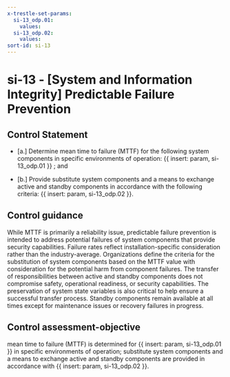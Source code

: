 ```yaml
---
x-trestle-set-params:
  si-13_odp.01:
    values:
  si-13_odp.02:
    values:
sort-id: si-13
---
```


# si-13 - \[System and Information Integrity\] Predictable Failure Prevention

## Control Statement

- \[a.\] Determine mean time to failure (MTTF) for the following system components in specific environments of operation: {{ insert: param, si-13_odp.01 }} ; and

- \[b.\] Provide substitute system components and a means to exchange active and standby components in accordance with the following criteria: {{ insert: param, si-13_odp.02 }}.

## Control guidance

While MTTF is primarily a reliability issue, predictable failure prevention is intended to address potential failures of system components that provide security capabilities. Failure rates reflect installation-specific consideration rather than the industry-average. Organizations define the criteria for the substitution of system components based on the MTTF value with consideration for the potential harm from component failures. The transfer of responsibilities between active and standby components does not compromise safety, operational readiness, or security capabilities. The preservation of system state variables is also critical to help ensure a successful transfer process. Standby components remain available at all times except for maintenance issues or recovery failures in progress.

## Control assessment-objective

mean time to failure (MTTF) is determined for {{ insert: param, si-13_odp.01 }} in specific environments of operation;
substitute system components and a means to exchange active and standby components are provided in accordance with {{ insert: param, si-13_odp.02 }}.
